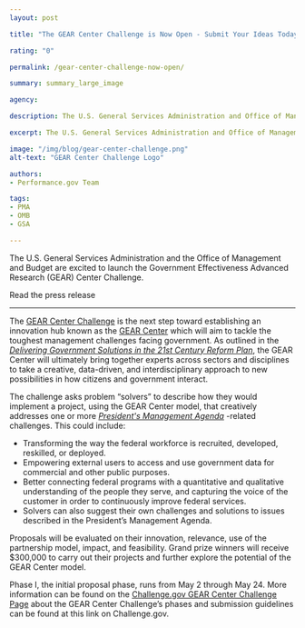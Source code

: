 ```yaml
---
layout: post

title: "The GEAR Center Challenge is Now Open - Submit Your Ideas Today!"

rating: "0"

permalink: /gear-center-challenge-now-open/

summary: summary_large_image

agency:

description: The U.S. General Services Administration and Office of Management and Budget are excited to launch the Government Effectiveness Advanced Research (GEAR) Center Challenge!

excerpt: The U.S. General Services Administration and Office of Management and Budget are excited to launch the Government Effectiveness Advanced Research (GEAR) Center Challenge!

image: "/img/blog/gear-center-challenge.png"
alt-text: "GEAR Center Challenge Logo"

authors:
- Performance.gov Team

tags:
- PMA
- OMB
- GSA

---
```


The U.S. General Services Administration and the Office of Management and Budget are excited to launch the Government Effectiveness Advanced Research (GEAR) Center Challenge.

Read the press release

----------------------------------------------------------------------------------------

The <a href="https://challenge.gov/a/buzz/challenge">GEAR Center Challenge</a> is the next step toward establishing an innovation hub known as the <a href="https://www.performance.gov/GEARcenter/">GEAR Center</a> which will aim to tackle the toughest management challenges facing government. As outlined in the <a href="https://www.performance.gov/GovReform/Reform-and-Reorg-Plan-Final.pdf">*Delivering Government Solutions in the 21st Century Reform Plan*</a>, the GEAR Center will ultimately bring together experts across sectors and disciplines to take a creative, data-driven, and interdisciplinary approach to new possibilities in how citizens and government interact.

The challenge asks problem “solvers” to describe how they would implement a project, using the GEAR Center model, that creatively addresses one or more <a href="https://www.performance.gov/PMA/Presidents_Management_Agenda.pdf">*President's Management Agenda*</a>
-related challenges. This could include:
 - Transforming the way the federal workforce is recruited, developed, reskilled, or deployed.
 - Empowering external users to access and use government data for commercial and other public purposes.
 - Better connecting federal programs with a quantitative and qualitative understanding of the people they serve, and capturing the voice of the customer in order to continuously improve federal services.
 - Solvers can also suggest their own challenges and solutions to issues described in the President’s Management Agenda.

Proposals will be evaluated on their innovation, relevance, use of the partnership model, impact, and feasibility. Grand prize winners will receive $300,000 to carry out their projects and further explore the potential of the GEAR Center model.  

Phase I, the initial proposal phase, runs from May 2 through May 24. More information can be found on the <a href="https://challenge.gov/a/buzz/challenge">Challenge.gov GEAR Center Challenge Page</a> about the GEAR Center Challenge’s phases and submission guidelines can be found at this link on Challenge.gov.
